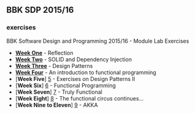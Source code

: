 ## BBK SDP 2015/16
### exercises
BBK Software Design and Programming 2015/16 - Module Lab Exercises 

+ [**Week One**][1] - Reflection  
+ [**Week Two**][2] - SOLID and Dependency Injection  
+ [**Week Three**][3] - Design Patterns  
+ [**Week Four**][4] - An introduction to functional programming  
+ [**Week Five**] [5] - Exercises on Design Patterns II
+ [**Week Six**] [6] - Functional Programming
+ [**Week Seven**] [7] - Truly Functional
+ [**Week Eight**] [8] - The functional circus continues…
+ [**Week Nine to Eleven**] [9] - AKKA

[1]: https://github.com/f-bartholomews/SDP/tree/master/exercises/week_01
[2]: https://github.com/f-bartholomews/SDP/tree/master/exercises/week_02
[3]: https://github.com/f-bartholomews/SDP/tree/master/exercises/week_03
[4]: https://github.com/f-bartholomews/SDP/tree/master/exercises/week_04
[5]: https://github.com/f-bartholomews/SDP/tree/master/exercises/week_05
[6]: https://github.com/f-bartholomews/SDP/tree/master/exercises/week_06
[7]: https://github.com/f-bartholomews/SDP/tree/master/exercises/week_07
[8]: https://github.com/f-bartholomews/SDP/tree/master/exercises/week_08
[9]: https://github.com/f-bartholomews/SDP/tree/master/exercises/week_09-11


